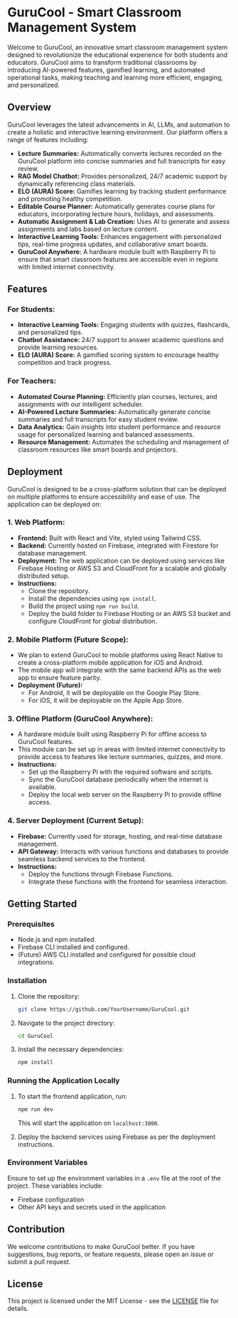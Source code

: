 # GuruCool - Smart Classroom Management System

Welcome to GuruCool, an innovative smart classroom management system designed to revolutionize the educational experience for both students and educators. GuruCool aims to transform traditional classrooms by introducing AI-powered features, gamified learning, and automated operational tasks, making teaching and learning more efficient, engaging, and personalized.

## Overview

GuruCool leverages the latest advancements in AI, LLMs, and automation to create a holistic and interactive learning environment. Our platform offers a range of features including:

- **Lecture Summaries:** Automatically converts lectures recorded on the GuruCool platform into concise summaries and full transcripts for easy review.
- **RAG Model Chatbot:** Provides personalized, 24/7 academic support by dynamically referencing class materials.
- **ELO (AURA) Score:** Gamifies learning by tracking student performance and promoting healthy competition.
- **Editable Course Planner:** Automatically generates course plans for educators, incorporating lecture hours, holidays, and assessments.
- **Automatic Assignment & Lab Creation:** Uses AI to generate and assess assignments and labs based on lecture content.
- **Interactive Learning Tools:** Enhances engagement with personalized tips, real-time progress updates, and collaborative smart boards.
- **GuruCool Anywhere:** A hardware module built with Raspberry Pi to ensure that smart classroom features are accessible even in regions with limited internet connectivity.

## Features

### For Students:
- **Interactive Learning Tools:** Engaging students with quizzes, flashcards, and personalized tips.
- **Chatbot Assistance:** 24/7 support to answer academic questions and provide learning resources.
- **ELO (AURA) Score:** A gamified scoring system to encourage healthy competition and track progress.

### For Teachers:
- **Automated Course Planning:** Efficiently plan courses, lectures, and assignments with our intelligent scheduler.
- **AI-Powered Lecture Summaries:** Automatically generate concise summaries and full transcripts for easy student review.
- **Data Analytics:** Gain insights into student performance and resource usage for personalized learning and balanced assessments.
- **Resource Management:** Automates the scheduling and management of classroom resources like smart boards and projectors.

## Deployment

GuruCool is designed to be a cross-platform solution that can be deployed on multiple platforms to ensure accessibility and ease of use. The application can be deployed on:

### 1. **Web Platform:**
   - **Frontend:** Built with React and Vite, styled using Tailwind CSS.
   - **Backend:** Currently hosted on Firebase, integrated with Firestore for database management.
   - **Deployment:** The web application can be deployed using services like Firebase Hosting or AWS S3 and CloudFront for a scalable and globally distributed setup.
   - **Instructions:**
     - Clone the repository.
     - Install the dependencies using `npm install`.
     - Build the project using `npm run build`.
     - Deploy the build folder to Firebase Hosting or an AWS S3 bucket and configure CloudFront for global distribution.

### 2. **Mobile Platform (Future Scope):**
   - We plan to extend GuruCool to mobile platforms using React Native to create a cross-platform mobile application for iOS and Android.
   - The mobile app will integrate with the same backend APIs as the web app to ensure feature parity.
   - **Deployment (Future):** 
     - For Android, it will be deployable on the Google Play Store.
     - For iOS, it will be deployable on the Apple App Store.

### 3. **Offline Platform (GuruCool Anywhere):**
   - A hardware module built using Raspberry Pi for offline access to GuruCool features.
   - This module can be set up in areas with limited internet connectivity to provide access to features like lecture summaries, quizzes, and more.
   - **Instructions:**
     - Set up the Raspberry Pi with the required software and scripts.
     - Sync the GuruCool database periodically when the internet is available.
     - Deploy the local web server on the Raspberry Pi to provide offline access.

### 4. **Server Deployment (Current Setup):**
   - **Firebase:** Currently used for storage, hosting, and real-time database management.
   - **API Gateway:** Interacts with various functions and databases to provide seamless backend services to the frontend.
   - **Instructions:**
     - Deploy the functions through Firebase Functions.
     - Integrate these functions with the frontend for seamless interaction.

## Getting Started

### Prerequisites

- Node.js and npm installed.
- Firebase CLI installed and configured.
- (Future) AWS CLI installed and configured for possible cloud integrations.

### Installation

1. Clone the repository:
   ```bash
   git clone https://github.com/YourUsername/GuruCool.git
   ```
2. Navigate to the project directory:
   ```bash
   cd GuruCool
   ```
3. Install the necessary dependencies:
   ```bash
   npm install
   ```

### Running the Application Locally

1. To start the frontend application, run:
   ```bash
   npm run dev
   ```
   This will start the application on `localhost:3000`.

2. Deploy the backend services using Firebase as per the deployment instructions.

### Environment Variables

Ensure to set up the environment variables in a `.env` file at the root of the project. These variables include:
- Firebase configuration
- Other API keys and secrets used in the application

## Contribution

We welcome contributions to make GuruCool better. If you have suggestions, bug reports, or feature requests, please open an issue or submit a pull request.

## License

This project is licensed under the MIT License - see the [LICENSE](LICENSE) file for details.
